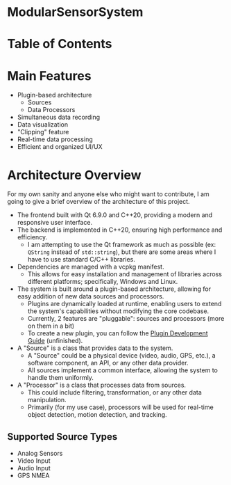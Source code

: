 # ModularSensorSystem

# Table of Contents

# Main Features
- Plugin-based architecture
	- Sources
	- Data Processors
- Simultaneous data recording
- Data visualization
- "Clipping" feature
- Real-time data processing
- Efficient and organized UI/UX

# Architecture Overview
For my own sanity and anyone else who might want to contribute, I am going to give a brief overview of the architecture of this project.

- The frontend built with Qt 6.9.0 and C++20, providing a modern and responsive user interface.
- The backend is implemented in C++20, ensuring high performance and efficiency.
	- I am attempting to use the Qt framework as much as possible (ex: `QString` instead of `std::string`), but there are some areas where I have to use standard C/C++ libraries.
- Dependencies are managed with a vcpkg manifest.
	- This allows for easy installation and management of libraries across different platforms; specifically, Windows and Linux.
- The system is built around a plugin-based architecture, allowing for easy addition of new data sources and processors.
	- Plugins are dynamically loaded at runtime, enabling users to extend the system's capabilities without modifying the core codebase.
	- Currently, 2 features are "pluggable": sources and processors (more on them in a bit)
	- To create a new plugin, you can follow the [Plugin Development Guide](docs/plugin_development.md) (unfinished).
- A "Source" is a class that provides data to the system.
	- A "Source" could be a physical device (video, audio, GPS, etc.), a software component, an API, or any other data provider.
	- All sources implement a common interface, allowing the system to handle them uniformly.
- A "Processor" is a class that processes data from sources.
	- This could include filtering, transformation, or any other data manipulation.
	- Primarily (for my use case), processors will be used for real-time object detection, motion detection, and tracking.

## Supported Source Types
- Analog Sensors
- Video Input
- Audio Input
- GPS NMEA